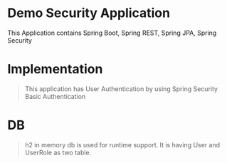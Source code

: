 # Demo Security Application
This Application contains Spring Boot, Spring REST, Spring JPA, Spring Security

# Implementation
> This application has User Authentication by using Spring Security Basic Authentication

# DB
> h2 in memory db is used for runtime support. It is having User and UserRole as two table.

